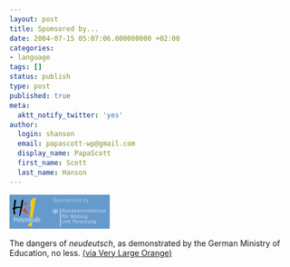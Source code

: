 ```yaml
---
layout: post
title: Spomsored by...
date: 2004-07-15 05:07:06.000000000 +02:00
categories:
- language
tags: []
status: publish
type: post
published: true
meta:
  aktt_notify_twitter: 'yes'
author:
  login: shanson
  email: papascott-wp@gmail.com
  display_name: PapaScott
  first_name: Scott
  last_name: Hanson
---
```

<p><a href="http://www.campus-germany.de/"><img src="/wordpress/wp-content/uploads/2004/07/spomsored.gif" border="0" alt="spomsored by" /></a></p>
<p>The dangers of <em>neudeutsch</em>, as demonstrated by the German Ministry of Education, no less. <a href="http://www.worldwideklein.de/index.php?/weblog/spomsored-by/">(via Very Large Orange)</a></p>

